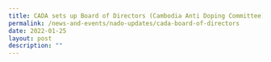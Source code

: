 ```yaml
---
title: CADA sets up Board of Directors (Cambodia Anti Doping Committee)
permalink: /news-and-events/nado-updates/cada-board-of-directors
date: 2022-01-25
layout: post
description: ""
---
```

